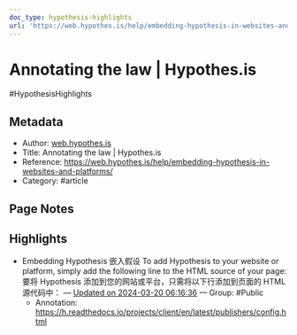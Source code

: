 ```yaml
---
doc_type: hypothesis-highlights
url: 'https://web.hypothes.is/help/embedding-hypothesis-in-websites-and-platforms/'
---
```


# Annotating the law | Hypothes.is

#HypothesisHighlights

## Metadata
- Author: [web.hypothes.is]()
- Title: Annotating the law | Hypothes.is
- Reference: https://web.hypothes.is/help/embedding-hypothesis-in-websites-and-platforms/
- Category: #article

## Page Notes
## Highlights
- Embedding Hypothesis 嵌入假设 To add Hypothesis to your website or platform, simply add the following line to the HTML source of your page:要将 Hypothesis 添加到您的网站或平台，只需将以下行添加到页面的 HTML 源代码中： <script src="https://hypothes.is/embed.js" async></script> — [Updated on 2024-03-20 06:16:36](https://hyp.is/tQwuluaiEe60-2tq0ZcPGA/web.hypothes.is/help/embedding-hypothesis-in-websites-and-platforms/) — Group: #Public
    - Annotation: https://h.readthedocs.io/projects/client/en/latest/publishers/config.html


